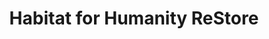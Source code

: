 ---
title: "Habitat for Humanity ReStore"
url: /asheville/habitat-for-humanity-restore/
shop: charity
---